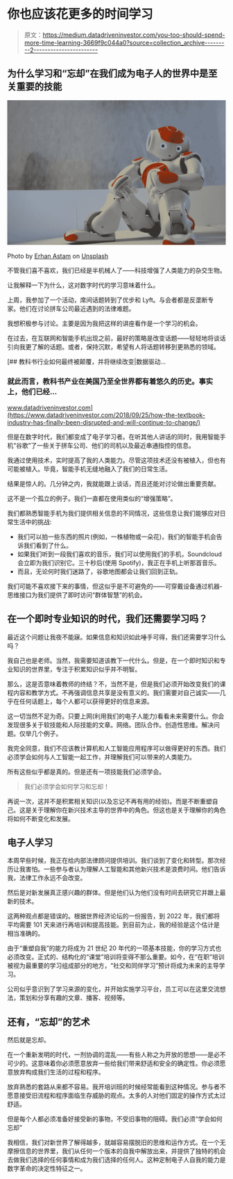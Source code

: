 # 你也应该花更多的时间学习

> 原文：<https://medium.datadriveninvestor.com/you-too-should-spend-more-time-learning-3669f9c044a0?source=collection_archive---------2----------------------->

## 为什么学习和“忘却”在我们成为电子人的世界中是至关重要的技能

![](img/0d3384189d3431046b59780a27bfcd68.png)

Photo by [Erhan Astam](https://unsplash.com/@vaultzero?utm_source=unsplash&utm_medium=referral&utm_content=creditCopyText) on [Unsplash](https://unsplash.com/s/photos/robot?utm_source=unsplash&utm_medium=referral&utm_content=creditCopyText)

不管我们喜不喜欢，我们已经是半机械人了——科技增强了人类能力的杂交生物。

让我解释一下为什么，这对数字时代的学习意味着什么。

上周，我参加了一个活动，席间话题转到了优步和 Lyft。与会者都是反垄断专家。他们在讨论拼车公司最近遇到的法律难题。

我想积极参与讨论。主要是因为我把这样的讲座看作是一个学习的机会。

在过去，在互联网和智能手机出现之前，最好的策略是改变话题——轻轻地将谈话引向我更了解的话题。或者，保持沉默，希望有人将话题转移到更熟悉的领域。

[](https://www.datadriveninvestor.com/2018/09/25/how-the-textbook-industry-has-finally-been-disrupted-and-will-continue-to-change/) [## 教科书行业如何最终被颠覆，并将继续改变|数据驱动…

### 就此而言，教科书产业在美国乃至全世界都有着悠久的历史。事实上，他们已经…

www.datadriveninvestor.com](https://www.datadriveninvestor.com/2018/09/25/how-the-textbook-industry-has-finally-been-disrupted-and-will-continue-to-change/) 

但是在数字时代，我们都变成了电子学习者。在听其他人讲话的同时，我用智能手机“谷歌”了一些关于拼车公司、他们的司机以及最近串通指控的信息。

我通过使用技术，实时提高了我的人类能力。尽管这项技术还没有被植入，但也有可能被植入。毕竟，智能手机无缝地融入了我们的日常生活。

结果是惊人的。几分钟之内，我就能跟上谈话，而且还能对讨论做出重要贡献。

这不是一个孤立的例子。我们一直都在使用类似的“增强策略”。

我们都熟悉智能手机为我们提供相关信息的不同情况，这些信息让我们能够应对日常生活中的挑战:

*   我们可以拍一些东西的照片(例如，一株植物或一朵花)，我们的智能手机会告诉我们看到了什么。
*   如果我们听到一段我们喜欢的音乐，我们可以使用我们的手机，Soundcloud 会立即为我们识别它。三十秒后(使用 Spotify)，我正在手机上听那首音乐。
*   而且，无论何时我们迷路了，谷歌地图都会让我们回到正轨。

我们可能不喜欢接下来的事情，但这似乎是不可避免的——可穿戴设备通过机器-思维接口为我们提供了即时访问“群体智慧”的机会。

## 在一个即时专业知识的时代，我们还需要学习吗？

最近这个问题让我夜不能寐。如果信息和知识如此唾手可得，我们还需要学习什么吗？

我自己也是老师。当然，我需要知道该教下一代什么。但是，在一个即时知识和专业知识的世界里，专注于积累知识似乎并不明智。

那么，这是否意味着教师的终结？不，当然不是，但是我们必须开始改变我们的课程内容和教学方式。不再强调信息共享是没有意义的。我们需要对自己诚实——几乎在任何话题上，每个人都可以获得更好的信息来源。

这一切当然不足为奇。只要上网(利用我们的电子人能力)看看未来需要什么。你会发现很多关于软技能和人际技能的文章。网络。团队合作。创造性思维。解决问题。仅举几个例子。

我完全同意，我们不应该教计算机和人工智能应用程序可以做得更好的东西。我们必须学会如何与人工智能一起工作，并理解我们可以带来的人类能力。

所有这些似乎都是真的。但是还有一项技能我们必须学会。

> 我们必须学会如何学习和忘却！

再说一次，这并不是积累相关知识(以及忘记不再有用的经验)。而是不断重塑自己。这是关于理解你在新兴技术主导的世界中的角色。但这也是关于理解你的角色将如何不断变化和发展。

## 电子人学习

本周早些时候，我正在给内部法律顾问提供培训。我们谈到了变化和转型。那次经历让我害怕。一些参与者认为理解人工智能和其他新兴技术是浪费时间。他们告诉我，法律工作永远不会改变。

然后是对新发展真正感兴趣的群体。但是他们认为他们没有时间去研究它并跟上最新的技术。

这两种观点都是错误的。根据世界经济论坛的一份报告，到 2022 年，我们都将平均需要 101 天来进行再培训和提高技能。到目前为止，我的经验是这个估计是相当准确的。

由于“重塑自我”的能力将成为 21 世纪 20 年代的一项基本技能，你的学习方式也必须改变。正式的、结构化的“课堂”培训将变得不那么重要。如今，在“在职”培训被视为最重要的学习组成部分的地方，“社交和同伴学习”预计将成为未来的主导学习。

公司似乎意识到了学习来源的变化，并开始实施学习平台，员工可以在这里交流想法，策划和分享有趣的文章、播客、视频等。

## 还有，“忘却”的艺术

然后就是忘却。

在一个重新发明的时代，一剂协调的混乱——有些人称之为开放的思想——是必不可少的。这意味着你必须愿意放弃一些给我们带来舒适和安全的确定性。你必须愿意放弃构成我们生活的过程和程序。

放弃熟悉的套路从来都不容易。我开培训班的时候经常能看到这种情况。参与者不愿意接受旧流程和程序面临生存威胁的观点。太多的人对他们固定的操作方式太过舒适。

但是每个人都必须准备好接受新的事物，不受旧事物的阻碍。我们必须“学会如何忘却”

我相信，我们对新世界了解得越多，就越容易摆脱旧的思维和运作方式。在一个无摩擦信息的世界里，我们从任何一个版本的自我中解放出来，并提供了独特的机会去做我们选择的任何事情和成为我们选择的任何人。这种定制电子人自我的能力是数字革命的决定性特征之一。